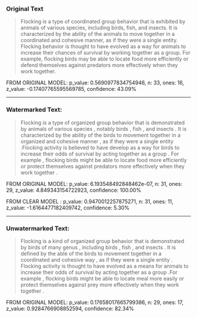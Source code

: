 ### Original Text

> Flocking is a type of coordinated group behavior that is exhibited by animals of various species, including birds, fish, and insects. It is characterized by the ability of the animals to move together in a coordinated and cohesive manner, as if they were a single entity. Flocking behavior is thought to have evolved as a way for animals to increase their chances of survival by working together as a group. For example, flocking birds may be able to locate food more efficiently or defend themselves against predators more effectively when they work together.

FROM ORIGINAL MODEL: p_value: 0.5690977834754946, n: 33, ones: 16, z_value: -0.17407765595569785, confidence: 43.09%

---

### Watermarked Text:

> Flocking is a type of organized group behavior that is demonstrated by animals of various species , notably birds , fish , and insects . It is characterized by the ability of the birds to movement together in a organized and cohesive manner , as if they were a single entity .Flocking activity is believed to have develop as a way for birds to increase their odds of survival by acting together as a group . For example , flocking birds might be able to locate food more efficiently or protect themselves against predators more effectively when they work together .

FROM ORIGINAL MODEL: p_value: 6.193548492848462e-07, n: 31, ones: 29, z_value: 4.849343154722923, confidence: 100.00%

FROM CLEAR MODEL   : p_value: 0.9470012257875271, n: 31, ones: 11, z_value: -1.6164477182409742, confidence: 5.30%

---

### Unwatermarked Text:

> Flocking is a kind of organized group behavior that is demonstrated by birds of many genus , including birds , fish , and insects . It is defined by the able of the birds to movement together in a coordinated and cohesive way , as if they were a single entity . Flocking activity is thought to have evolved as a means for animals to increase their odds of survival by acting together as a group .For example , flocking birds might be able to locate meal more easily or protect themselves against prey more effectively when they work together .

FROM ORIGINAL MODEL: p_value: 0.17658017665799386, n: 29, ones: 17, z_value: 0.9284766908852594, confidence: 82.34%